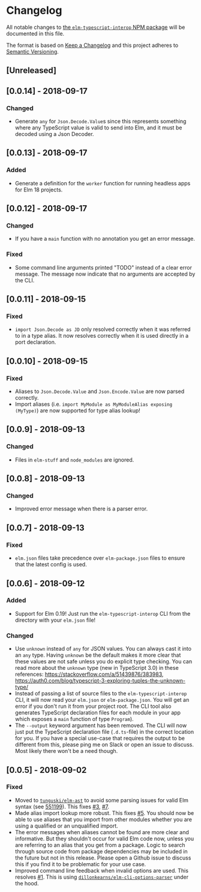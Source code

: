 # Changelog

All notable changes to
[the `elm-typescript-interop` NPM package](https://www.npmjs.com/package/elm-typescript-interop)
will be documented in this file.

The format is based on [Keep a Changelog](http://keepachangelog.com/en/1.0.0/)
and this project adheres to [Semantic Versioning](http://semver.org/spec/v2.0.0.html).

## [Unreleased]

## [0.0.14] - 2018-09-17

### Changed

- Generate `any` for `Json.Decode.Value`s since this represents something where any
  TypeScript value is valid to send into Elm, and it must be decoded using a Json Decoder.

## [0.0.13] - 2018-09-17

### Added

- Generate a definition for the `worker` function for running headless apps for Elm 18 projects.

## [0.0.12] - 2018-09-17

### Changed

- If you have a `main` function with no annotation you get an error message.

### Fixed

- Some command line arguments printed "TODO" instead of a clear error message.
  The message now indicate that no arguments are accepted by the CLI.

## [0.0.11] - 2018-09-15

### Fixed

- `import Json.Decode as JD` only resolved correctly when it was referred to in a type alias.
  It now resolves correctly when it is used directly in a port declaration.

## [0.0.10] - 2018-09-15

### Fixed

- Aliases to `Json.Decode.Value` and `Json.Encode.Value` are now parsed correctly.
- Import aliases (i.e. `import MyModule as MyModuleAlias exposing (MyType)`) are now
  supported for type alias lookup!

## [0.0.9] - 2018-09-13

### Changed

- Files in `elm-stuff` and `node_modules` are ignored.

## [0.0.8] - 2018-09-13

### Changed

- Improved error message when there is a parser error.

## [0.0.7] - 2018-09-13

### Fixed

- `elm.json` files take precedence over `elm-package.json` files to ensure that the
  latest config is used.

## [0.0.6] - 2018-09-12

### Added

- Support for Elm 0.19! Just run the `elm-typescript-interop` CLI from the
  directory with your `elm.json` file!

### Changed

- Use `unknown` instead of `any` for JSON values. You can always cast it into
  an `any` type. Having `unknown` be the default makes it more clear that these values
  are not safe unless you do explicit type checking. You can read more about the
  `unknown` type (new in TypeScript 3.0) in these references:
  https://stackoverflow.com/a/51439876/383983, https://auth0.com/blog/typescript-3-exploring-tuples-the-unknown-type/
- Instead of passing a list of source files to the `elm-typescript-interop` CLI, it will now
  read your `elm.json` or `elm-package.json`. You will get an error if you don't run it from
  your project root. The CLI tool also generates TypeScript declaration files for each
  module in your app which exposes a `main` function of type `Program`).
- The `--output` keyword argument has been removed. The CLI will now just
  put the TypeScript declaration file (`.d.ts`-file) in the correct location
  for you. If you have a special use-case that requires the output to be different from this,
  please ping me on Slack or open an issue to discuss. Most likely there won't be a need though.

## [0.0.5] - 2018-09-02

### Fixed

- Moved to [`tunguski/elm-ast`](https://github.com/tunguski/elm-ast) to avoid some parsing issues for valid Elm syntax (see [551199](https://github.com/dillonkearns/elm-typescript-interop/commit/551199dd12087ad965df3b4e57d985854b3f2eac)). This fixes [#3](https://github.com/dillonkearns/elm-typescript-interop/issues/3), [#7](https://github.com/dillonkearns/elm-typescript-interop/issues/7).
- Made alias import lookup more robust. This fixes [#5](https://github.com/dillonkearns/elm-typescript-interop/issues/5). You should
  now be able to use aliases that you import from other modules whether you are using a qualified or an unqualified import.
- The error messages when aliases cannot be found are more clear and informative. But they shouldn't occur for valid Elm code now, unless you are referring to an alias that you get from a package. Logic to search through source code from package dependencies may be included in the future but not in this release. Please open a Github issue to discuss this if you find it to be problematic for your use case.
- Improved command line feedback when invalid options are used. This resolves [#1](https://github.com/dillonkearns/elm-typescript-interop/issues/1). This is using [`dillonkearns/elm-cli-options-parser`](https://github.com/dillonkearns/elm-cli-options-parser) under the hood.

